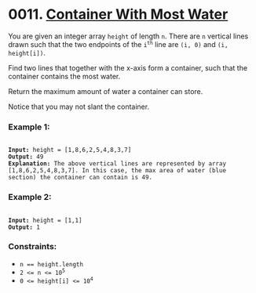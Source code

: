 # 0011. [Container With Most Water](https://leetcode.com/problems/container-with-most-water/description/?envType=study-plan-v2&envId=top-interview-150)

You are given an integer array `height` of length `n`. There are `n` vertical lines drawn such that the two endpoints of the <code>i<sup>th</sup></code> line are `(i, 0)` and `(i, height[i])`.

Find two lines that together with the x-axis form a container, such that the container contains the most water.

Return the maximum amount of water a container can store.

Notice that you may not slant the container.

### **Example 1:**

<pre><code>
<strong>Input:</strong> height = [1,8,6,2,5,4,8,3,7]
<strong>Output:</strong> 49
<strong>Explanation:</strong> The above vertical lines are represented by array [1,8,6,2,5,4,8,3,7]. In this case, the max area of water (blue section) the container can contain is 49.
</code></pre>

### **Example 2:**

<pre><code>
<strong>Input:</strong> height = [1,1]
<strong>Output:</strong> 1
</code></pre>

### **Constraints:**

- `n == height.length`
- <code>2 <= n <= 10<sup>5</sup></code>
- <code>0 <= height[i] <= 10<sup>4</sup></code>
